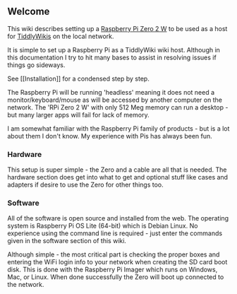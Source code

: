 ## Welcome

This wiki describes setting up a [Raspberry Pi Zero 2 W](https://www.raspberrypi.com/products/raspberry-pi-zero-2-w/) to be used as a host for [TiddlyWikis](https://tiddlywiki.com) on the local network.

It is simple to set up a Raspberry Pi as a TiddlyWiki wiki host. Although in this documentation I try to hit many bases to assist in resolving issues if things go sideways.

See [[Installation]] for a condensed step by step.

The Raspberry Pi will be running 'headless' meaning it does not need a monitor/keyboard/mouse as will be accessed by another computer on the network. The 'RPi Zero 2 W' with only 512 Meg memory can run a desktop - but many larger apps will fail for lack of memory.

I am somewhat familiar with the Raspberry Pi family of products - but is a lot about them I don't know. My experience with Pis has always been fun.

### Hardware
This setup is super simple - the Zero and a cable are all that is needed. The hardware section does get into what to get and optional stuff like cases and adapters if desire to use the Zero for other things too.

### Software
All of the software is open source and installed from the web. The operating system is Raspberry Pi OS Lite (64-bit) which is Debian Linux. No experience using the command line is required - just enter the commands given in the software section of this wiki.

Although simple - the most critical part is checking the proper boxes and entering the WiFi login info to your network when creating the SD card boot disk. This is done with the Raspberry Pi Imager which runs on Windows, Mac, or Linux. When done successfully the Zero will boot up connected to the network.
